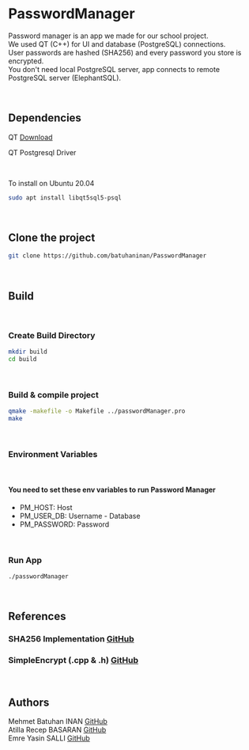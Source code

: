 # PasswordManager

Password manager is an app we made for our school project. \
We used QT (C++) for UI and database (PostgreSQL) connections. \
User passwords are hashed (SHA256) and every password you store is encrypted. \
You don't need local PostgreSQL server, app connects to remote PostgreSQL server (ElephantSQL).

&nbsp;
&nbsp;
&nbsp;
&nbsp;

## Dependencies

QT [Download](https://www.qt.io/download)

QT Postgresql Driver

&nbsp;

To install on Ubuntu 20.04

```bash
sudo apt install libqt5sql5-psql
```

&nbsp;

## Clone the project

```bash
git clone https://github.com/batuhaninan/PasswordManager
```

&nbsp;

## Build

&nbsp;

### Create Build Directory

```bash
mkdir build
cd build
```

&nbsp;

### Build & compile project

```bash
qmake -makefile -o Makefile ../passwordManager.pro
make
```

&nbsp;

### Environment Variables

&nbsp;

#### You need to set these env variables to run Password Manager

* PM_HOST: Host
* PM_USER_DB: Username - Database
* PM_PASSWORD: Password

&nbsp;

### Run App

```bash
./passwordManager
```

&nbsp;


## References

### SHA256 Implementation [GitHub](https://github.com/System-Glitch/SHA256)

### SimpleEncrypt (.cpp & .h) [GitHub](https://github.com/Drifter321/admintool)

&nbsp;

## Authors

Mehmet Batuhan INAN [GitHub](https://github.com/batuhaninan) \
Atilla Recep BASARAN [GitHub](https://github.com/atilla525) \
Emre Yasin SALLI [GitHub](https://github.com/emreysalli)
